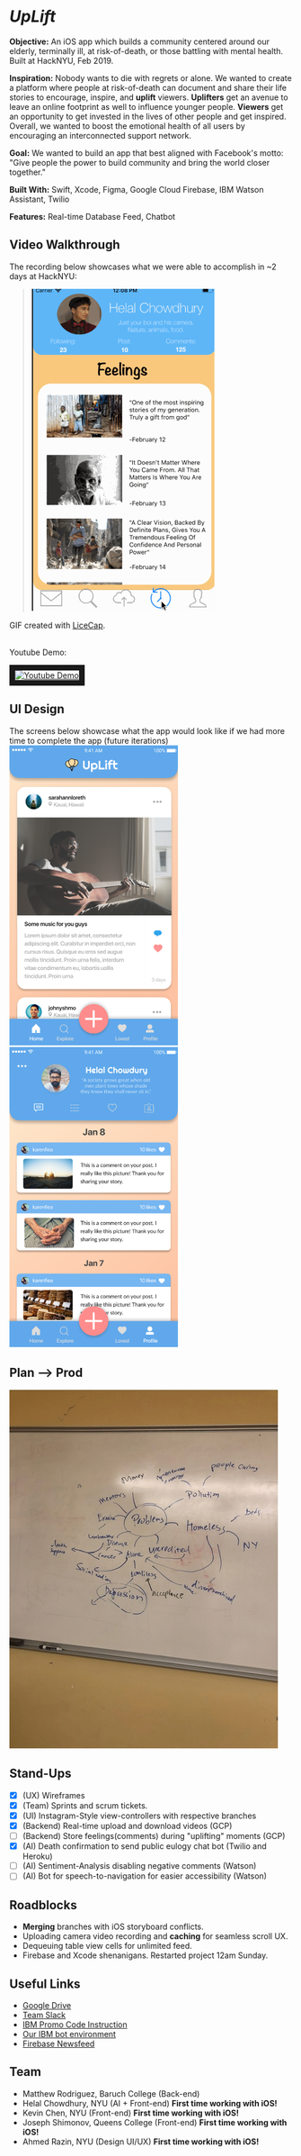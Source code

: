 # *UpLift*

**Objective:** An iOS app which builds a community centered around our elderly, terminally ill, at risk-of-death, or those battling with mental health. Built at HackNYU, Feb 2019.

**Inspiration:** Nobody wants to die with regrets or alone.  We wanted to create a platform where people at risk-of-death can document and share their life stories to encourage, inspire, and **uplift** viewers. **Uplifters** get an avenue to leave an online footprint as well to influence younger people. **Viewers** get an opportunity to get invested in the lives of other people and get inspired. Overall, we wanted to boost the emotional health of all users by encouraging an interconnected support network.

**Goal:** We wanted to build an app that best aligned with Facebook's motto: "Give people the power to build community and bring the world closer together."

**Built With:** Swift, Xcode, Figma, Google Cloud Firebase, IBM Watson Assistant, Twilio

**Features:** Real-time Database Feed, Chatbot

## Video Walkthrough
The recording below showcases what we were able to accomplish in ~2 days at HackNYU:
> ![GIF Recording](mySite.gif)

GIF created with [LiceCap](http://www.cockos.com/licecap/).

<br />
Youtube Demo:

<a href="http://www.youtube.com/watch?feature=player_embedded&v=x-xW1F-8Npk
" target="_blank"><img src="http://img.youtube.com/vi/x-xW1F-8Npk/0.jpg" 
alt="Youtube Demo" width="240" height="180" border="10" /></a>

## UI Design
The screens below showcase what the app would look like if we had more time to complete the app (future iterations)
<img src="Home.png" width="300">
<img src="Profile.png" width="300">

## Plan --> Prod
![](p3.gif)

## Stand-Ups
- [x] (UX) Wireframes
- [x] (Team) Sprints and scrum tickets.
- [x] (UI) Instagram-Style view-controllers with respective branches
- [x] (Backend) Real-time upload and download videos (GCP)
- [ ] (Backend) Store feelings(comments) during "uplifting" moments (GCP)
- [x] (AI) Death confirmation to send public eulogy chat bot (Twilio and Heroku)
- [ ] (AI) Sentiment-Analysis disabling negative comments (Watson)
- [ ] (AI) Bot for speech-to-navigation for easier accessibility (Watson)

## Roadblocks
- **Merging** branches with iOS storyboard conflicts.
- Uploading camera video recording and **caching** for seamless scroll UX.
- Dequeuing table view cells for unlimited feed.
- Firebase and Xcode shenanigans. Restarted project 12am Sunday.

## Useful Links
- [Google Drive](https://drive.google.com/open?id=1dHydhyqqvsVpNMxRKkRf0O8zs_4H5GAJ)
- [Team Slack](https://hacknyu2019.slack.com/messages/GG8TW82EN/)
- [IBM Promo Code Instruction](https://cognitiveclass.ai/applying-ibm-cloud-promo-code/)
- [Our IBM bot environment](https://assistant-chat-us-east.watsonplatform.net/web/public/f99d0c1e-70d1-4d41-ae0f-17b78a42fb49)
- [Firebase Newsfeed](https://www.youtube.com/watch?v=Aw5Hb_A_eFI&t=625s)

## Team
- Matthew Rodriguez, Baruch College (Back-end)
- Helal Chowdhury, NYU (AI + Front-end) **First time working with iOS!**
- Kevin Chen, NYU (Front-end) **First time working with iOS!**
- Joseph Shimonov, Queens College (Front-end) **First time working with iOS!**
- Ahmed Razin, NYU (Design UI/UX) **First time working with iOS!**
